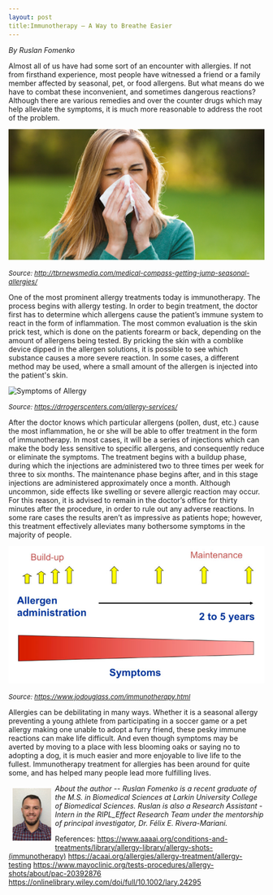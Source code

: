 ```yaml
---
layout: post
title:Immunotherapy — A Way to Breathe Easier
---
```


*By Ruslan Fomenko*

Almost all of us have had some sort of an encounter with allergies.  If not from firsthand experience, most people have witnessed a friend or a family member affected by seasonal, pet, or food allergens.  But what means do we have to combat these inconvenient, and sometimes dangerous reactions?  Although there are various remedies and over the counter drugs which may help alleviate the symptoms, it is much more reasonable to address the root of the problem. 


<img src="/img/immunotherapy.png" alt="Allergies" class="inline"/>

<font size="2"><i>Source: http://tbrnewsmedia.com/medical-compass-getting-jump-seasonal-allergies/</i></font>

One of the most prominent allergy treatments today is immunotherapy.  The process begins with allergy testing.  In order to begin treatment, the doctor first has to determine which allergens cause the patient’s immune system to react in the form of inflammation.  The most common evaluation is the skin prick test, which is done on the patients forearm or back, depending on the amount of allergens being tested.  By pricking the skin with a comblike device dipped in the allergen solutions, it is possible to see which substance causes a more severe reaction.  In some cases, a different method may be used, where a small amount of the allergen is injected into the patient's skin. 

<img src="/img/immunotherapy1.png" alt="Symptoms of Allergy" class="inline"/>

<font size="2"><i>Source: https://drrogerscenters.com/allergy-services/</i></font>



After the doctor knows which particular allergens (pollen, dust, etc.) cause the most inflammation, he or she will be able to offer treatment in the form of immunotherapy.  In most cases, it will be a series of injections which can make the body less sensitive to specific allergens, and consequently reduce or eliminate the symptoms.  The treatment begins with a buildup phase, during which the injections are administered two to three times per week for three to six months.  The maintenance phase begins after, and in this stage injections are administered approximately once a month.  Although uncommon, side effects like swelling or severe allergic reaction may occur.  For this reason, it is advised to remain in the doctor’s office for thirty minutes after the procedure, in order to rule out any adverse reactions.  In some rare cases the results aren’t as impressive as patients hope; however, this treatment effectively alleviates many bothersome symptoms in the majority of people.


<img src="/img/immunotherapy2.png" alt="How Immunotherapy works" class="inline"/>

<font size="2"><i>Source: https://www.jodouglass.com/immunotherapy.html</i></font>


Allergies can be debilitating in many ways.  Whether it is a seasonal allergy preventing a young athlete from participating in a soccer game or a pet allergy making one unable to adopt a furry friend, these pesky immune reactions can make life difficult.  And even though symptoms may be averted by moving to a place with less blooming oaks or saying no to adopting a dog, it is much easier and more enjoyable to live life to the fullest. Immunotherapy treatment for allergies has been around for quite some, and has helped many people lead more fulfilling lives.  

<img src="/img/Ruslan.jpg" alt="Ruslan Fomenko" align="left" style="width: 15%; height: 15%; margin:8px">
<p><i>About the author -- Ruslan Fomenko is a recent graduate of the M.S. in Biomedical Sciences at Larkin University College of Biomedical Sciences. Ruslan is also a Research Assistant - Intern in the RIPL_Effect Research Team under the mentorship of principal investigator, Dr. Félix E. Rivera-Mariani.  </i></p>

References:
https://www.aaaai.org/conditions-and-treatments/library/allergy-library/allergy-shots-(immunotherapy)
https://acaai.org/allergies/allergy-treatment/allergy-testing
https://www.mayoclinic.org/tests-procedures/allergy-shots/about/pac-20392876
https://onlinelibrary.wiley.com/doi/full/10.1002/lary.24295


